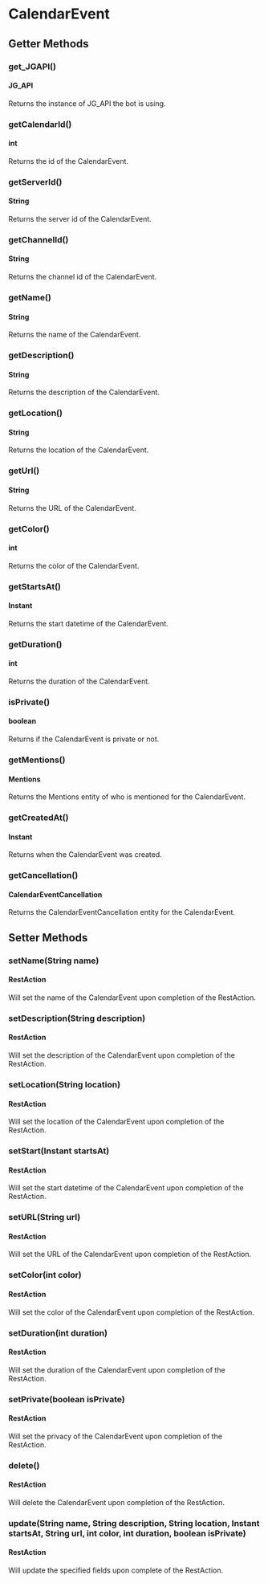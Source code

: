 # CalendarEvent

## Getter Methods
### get_JGAPI()
#### JG_API
Returns the instance of JG_API the bot is using.
### getCalendarId()
#### int
Returns the id of the CalendarEvent.
### getServerId()
#### String
Returns the server id of the CalendarEvent.
### getChannelId()
#### String
Returns the channel id of the CalendarEvent.
### getName()
#### String
Returns the name of the CalendarEvent.
### getDescription()
#### String
Returns the description of the CalendarEvent.
### getLocation()
#### String
Returns the location of the CalendarEvent.
### getUrl()
#### String
Returns the URL of the CalendarEvent.
### getColor()
#### int
Returns the color of the CalendarEvent.
### getStartsAt()
#### Instant
Returns the start datetime of the CalendarEvent.
### getDuration()
#### int
Returns the duration of the CalendarEvent.
### isPrivate()
#### boolean
Returns if the CalendarEvent is private or not.
### getMentions()
#### Mentions
Returns the Mentions entity of who is mentioned for the CalendarEvent.
### getCreatedAt()
#### Instant
Returns when the CalendarEvent was created.
### getCancellation()
#### CalendarEventCancellation
Returns the CalendarEventCancellation entity for the CalendarEvent.

## Setter Methods
### setName(String name)
#### RestAction<CalendarEvent>
Will set the name of the CalendarEvent upon completion of the RestAction.
### setDescription(String description)
#### RestAction<CalendarEvent>
Will set the description of the CalendarEvent upon completion of the RestAction.
### setLocation(String location)
#### RestAction<CalendarEvent>
Will set the location of the CalendarEvent upon completion of the RestAction.
### setStart(Instant startsAt)
#### RestAction<CalendarEvent>
Will set the start datetime of the CalendarEvent upon completion of the RestAction.
### setURL(String url)
#### RestAction<CalendarEvent>
Will set the URL of the CalendarEvent upon completion of the RestAction.
### setColor(int color)
#### RestAction<CalendarEvent>
Will set the color of the CalendarEvent upon completion of the RestAction.
### setDuration(int duration)
#### RestAction<CalendarEvent>
Will set the duration of the CalendarEvent upon completion of the RestAction.
### setPrivate(boolean isPrivate)
#### RestAction<CalendarEvent>
Will set the privacy of the CalendarEvent upon completion of the RestAction.
### delete()
#### RestAction<Boolean>
Will delete the CalendarEvent upon completion of the RestAction.
### update(String name, String description, String location, Instant startsAt, String url, int color, int duration, boolean isPrivate)
#### RestAction<CalendarEvent>
Will update the specified fields upon complete of the RestAction.
